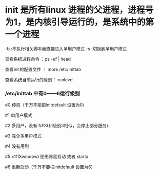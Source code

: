 
# init 是所有linux 进程的父进程，进程号为1，是内核引导运行的，是系统中的第一个进程
-b :不执行相关脚本而直接进入单用户模式
-s :切换到单用户模式

查看系统进程命令 ：ps -ef | head  


查看init的配置文件 ： more /etc/inittab  


查看系统当前运行的级别： runlevel  



### /etc/inittab 中有0——6运行级别
#0  停机（千万不能把initdefault 设置为0）  


#1  单用户模式  


#2  多用户，没有 NFS(和级别3相似，会停止部分服务) 


#3  完全多用户模式 


#4  没有用到 


#5  x11(Xwindow)   图形界面启动  或者 startx 


#6  重新启动（千万不要把initdefault 设置为6）
 
